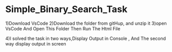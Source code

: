 # Simple_Binary_Search_Task
1)Download VsCode
2)Download the folder from gitHup, and unzip it
3)open VsCode And Open This Folder Then Run The Html File 

4)I solved the task in two ways,Display Output in Console , And The second way display output in screen 
